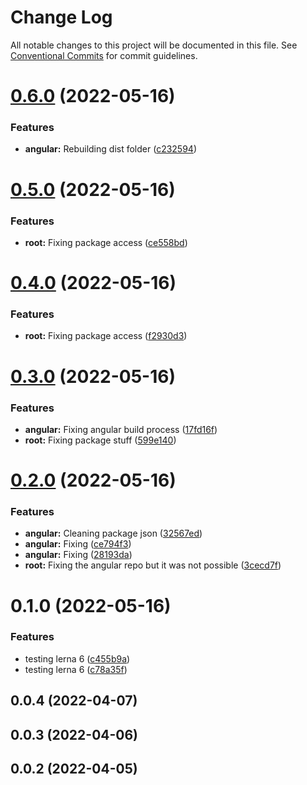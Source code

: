 # Change Log

All notable changes to this project will be documented in this file.
See [Conventional Commits](https://conventionalcommits.org) for commit guidelines.

# [0.6.0](https://github.com/bongaui/bongaui/compare/@bongaui/angular@0.5.0...@bongaui/angular@0.6.0) (2022-05-16)


### Features

* **angular:** Rebuilding dist folder ([c232594](https://github.com/bongaui/bongaui/commit/c232594e0ca80ab652233e7428fb0cce32a2cfa2))





# [0.5.0](https://github.com/bongaui/bongaui/compare/@bongaui/angular@0.4.0...@bongaui/angular@0.5.0) (2022-05-16)


### Features

* **root:** Fixing package access ([ce558bd](https://github.com/bongaui/bongaui/commit/ce558bd047b8502e4c44ce98dc9e1bdc18a4f415))





# [0.4.0](https://github.com/bongaui/bongaui/compare/@bongaui/angular@0.3.0...@bongaui/angular@0.4.0) (2022-05-16)


### Features

* **root:** Fixing package access ([f2930d3](https://github.com/bongaui/bongaui/commit/f2930d33e93bd793fbe7dcb27e046c879e29f327))





# [0.3.0](https://github.com/bongaui/bongaui/compare/@bongaui/angular@0.2.0...@bongaui/angular@0.3.0) (2022-05-16)


### Features

* **angular:** Fixing angular build process ([17fd16f](https://github.com/bongaui/bongaui/commit/17fd16f8a18d4748dedd2ce60f0424e04e1294a7))
* **root:** Fixing package stuff ([599e140](https://github.com/bongaui/bongaui/commit/599e1405c80ac299949b3f0165b9d6eb0cea2681))





# [0.2.0](https://github.com-personal/bongaui/bongaui/compare/@bongaui/angular@0.1.0...@bongaui/angular@0.2.0) (2022-05-16)


### Features

* **angular:** Cleaning package json ([32567ed](https://github.com-personal/bongaui/bongaui/commit/32567edc796d6dd6b38235b5012ba9a0be4c20f5))
* **angular:** Fixing ([ce794f3](https://github.com-personal/bongaui/bongaui/commit/ce794f3c75902e279df74f1d37abb4342e7c3a6e))
* **angular:** Fixing ([28193da](https://github.com-personal/bongaui/bongaui/commit/28193da454172be9aa0a41aebf5449e8a273ad3d))
* **root:** Fixing the angular repo but it was not possible ([3cecd7f](https://github.com-personal/bongaui/bongaui/commit/3cecd7f1a74a4533bb64fe4a4bc9a47bbe54e9be))





# 0.1.0 (2022-05-16)


### Features

* testing lerna 6 ([c455b9a](https://github.com/bongaui/bongaui/commit/c455b9a1a3151150da7ebf4cd3148f228a74c9e9))
* testing lerna 6 ([c78a35f](https://github.com/bongaui/bongaui/commit/c78a35f10b1461baf124e570d35b45a633122f8e))



## 0.0.4 (2022-04-07)



## 0.0.3 (2022-04-06)



## 0.0.2 (2022-04-05)

